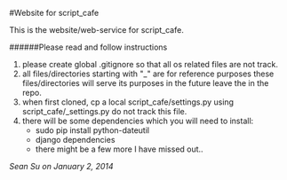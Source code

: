 #Website for script_cafe

This is the website/web-service for script_cafe.

######Please read and follow instructions
1.  please create global .gitignore so that all os related files are not track.
2.  all files/directories starting with "_" are for reference purposes these files/directories will serve its purposes in the future leave the in the repo.
3.  when first cloned, cp a local script_cafe/settings.py using script_cafe/_settings.py do not track this file.
4.  there will be some dependencies which you will need to install:
    -   sudo pip install python-dateutil
    -   django dependencies
    -   there might be a few more I have missed out..
    
*Sean Su on January 2, 2014*
